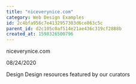 ```yaml
---
title: "niceverynice.com"
category: Web Design Examples
id: 2c4bfa956c7e4132957303d6ce863c5c
parent_id: d2c105c0af514e21ae436c319cf2888b
created_at: 1598326500796
---
```


niceverynice.com

08/24/2020

Design
Design resources featured by our curators
    